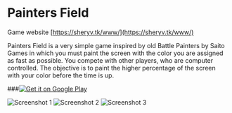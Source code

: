 # Painters Field

Game website [https://sheryv.tk/www/](https://sheryv.tk/www/)

Painters Field is a very simple game inspired by old Battle Painters by Saito Games in which you must paint the screen with the color you are assigned as fast as possible. You compete with other players, who are computer controlled. The objective is to paint the higher percentage of the screen with your color before the time is up.

###[![Get it on Google Play](https://play.google.com/intl/en_us/badges/images/badge_new.png)](https://play.google.com/store/apps/details?id=com.sheryv.Painters)


![Screenshot 1](https://lh3.googleusercontent.com/hsKYdl61svVu36uHP0u99-wLcIwLWaalExZAVsq5puhX10tFjEY2DzXozfr8DeR1Bw=h900)
![Screenshot 2](https://lh3.googleusercontent.com/tREjPcvE-lTqbRG32ktO_Gq1X8yRT8EoxqNEsQxUJty6YunRt0buH4ZTs91t9ioJAcY=h900)
![Screenshot 3](https://lh3.googleusercontent.com/v4KOa38th7pGjAOoSYNmSJy-EuY7XYJBnRcB3YxLDsCT1aCIkVxZJ_1Yblff6TVRfQ=h900)
